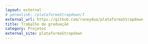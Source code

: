 ```yaml
---
layout: external
# permalink: /plataformaStrapdown/7
external_url: https://github.com/roneydua/plataformaStrapdown
title: Trabalho de graduação
category: Projetos
external_site: plataformaStrapdown
---
```

